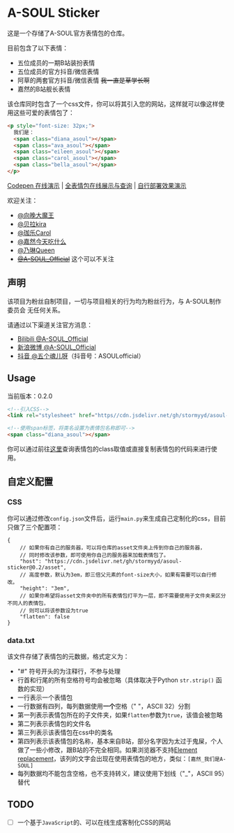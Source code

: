 # A-SOUL Sticker

这是一个存储了A-SOUL官方表情包的仓库。

目前包含了以下表情：

- 五位成员的一期B站装扮表情
- 五位成员的官方抖音/微信表情
- 阿草的两套官方抖音/微信表情 ~~我一直是草学长啊~~
- 嘉然的B站舰长表情

该仓库同时包含了一个css文件，你可以将其引入您的网站，这样就可以像这样使用这些可爱的表情包了：

```html
<p style="font-size: 32px;">
  我们是：
  <span class="diana_asoul"></span>
  <span class="ava_asoul"></span>
  <span class="eileen_asoul"></span>
  <span class="carol_asoul"></span>
  <span class="bella_asoul"></span>
</p>
```

[Codepen 在线演示](https://codepen.io/stormyyd/pen/jOaJMbx) | [全表情包在线展示与查询](https://stormyyd.github.io/asoul-sticker/) | [自行部署效果演示](https://stormyyd.com/a-soul-sticker/)

欢迎关注：

- [@向晚大魔王](https://space.bilibili.com/672346917)
- [@贝拉kira](https://space.bilibili.com/672353429)
- [@珈乐Carol](https://space.bilibili.com/351609538)
- [@嘉然今天吃什么](https://space.bilibili.com/672328094)
- [@乃琳Queen](https://space.bilibili.com/672342685)
- ~~[@A-SOUL_Official](https://space.bilibili.com/703007996)~~ 这个可以不关注


## 声明

该项目为粉丝自制项目，一切与项目相关的行为均为粉丝行为，与 A-SOUL制作委员会 无任何关系。

请通过以下渠道关注官方消息：

- [Bilibili @A-SOUL_Official](https://space.bilibili.com/703007996)
- [新浪微博 @A-SOUL_Official](https://weibo.com/u/7519401668)
- [抖音 @五个魂儿呀](https://www.douyin.com/user/MS4wLjABAAAAflgvVQ5O1K4RfgUu3k0A2erAZSK7RsdiqPAvxcObn93x2vk4SKk1eUb6l_D4MX-n)（抖音号：ASOULofficial）

## Usage

当前版本：0.2.0

```html
<!--引入CSS-->
<link rel="stylesheet" href="https//cdn.jsdelivr.net/gh/stormyyd/asoul-sticker@0.2/dist/asoul-sticker.css">

<!--使用span标签，将类名设置为表情包名称即可-->
<span class="diana_asoul"></span>
```

你可以通过前往[这里](https://stormyyd.github.io/asoul-sticker/)查询表情包的class取值或直接复制表情包的代码来进行使用。

## 自定义配置

### CSS

你可以通过修改`config.json`文件后，运行`main.py`来生成自己定制化的css，目前只做了三个配置项：

```json5
{
    // 如果你有自己的服务器，可以将仓库的asset文件夹上传到你自己的服务器，
    // 同时修改该参数，即可使用你自己的服务器来加载表情包了。
    "host": "https://cdn.jsdelivr.net/gh/stormyyd/asoul-sticker@0.2/asset", 
    // 高度参数，默认为3em，即三倍父元素的font-size大小，如果有需要可以自行修改。
    "height": "3em",
    // 如果你希望将asset文件夹中的所有表情包打平为一层，即不需要使用子文件夹来区分不同人的表情包，
    // 则可以将该参数设为true
    "flatten": false
}
```

### data.txt

该文件存储了表情包的元数据，格式定义为：

- "\#" 符号开头的为注释行，不参与处理
- 行首和行尾的所有空格符号均会被忽略（具体取决于Python `str.strip()` 函数的实现）
- 一行表示一个表情包
- 一行数据有四列，每列数据使用**一个**空格（" "，ASCII 32）分割
- 第一列表示表情包所在的子文件夹，如果`flatten`参数为`true`，该值会被忽略
- 第二列表示表情包的文件名
- 第三列表示该表情包在css中的类名
- 第四列表示该表情包的名称，基本来自B站，部分名字因为太过于鬼屎，个人做了一些小修改，跟B站的不完全相同。如果浏览器不支持[Element replacement](https://developer.mozilla.org/en-US/docs/Web/CSS/content#element_replacement)，该列的文字会出现在使用表情包的地方，类似：`[嘉然_我们是A-SOUL]`
- 每列数据均不能包含空格，也不支持转义，建议使用下划线（"_"，ASCII 95）替代

## TODO

- [ ] 一个基于`JavaScript`的、可以在线生成客制化CSS的网站

